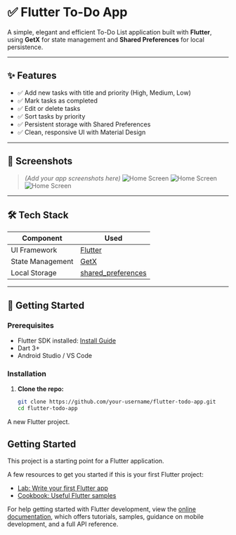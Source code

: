 


# ✅ Flutter To-Do App

A simple, elegant and efficient To-Do List application built with **Flutter**, using **GetX** for state management and **Shared Preferences** for local persistence.

---

## ✨ Features

- ✅ Add new tasks with title and priority (High, Medium, Low)
- ✅ Mark tasks as completed
- ✅ Edit or delete tasks
- ✅ Sort tasks by priority
- ✅ Persistent storage with Shared Preferences
- ✅ Clean, responsive UI with Material Design

---

## 📱 Screenshots

> _(Add your app screenshots here)_
 ![Home Screen](https://github.com/Manvendra32/todoapp/blob/main/lib/screenshot/todo_img2.jpg)
 ![Home Screen](https://github.com/Manvendra32/todoapp/blob/main/lib/screenshot/todo_img3.jpg)
![Home Screen](https://github.com/Manvendra32/todoapp/blob/main/lib/screenshot/todo_img4.jpg)


---

## 🛠️ Tech Stack

| Component        | Used                                 |
|------------------|--------------------------------------|
| UI Framework     | [Flutter](https://flutter.dev)       |
| State Management | [GetX](https://pub.dev/packages/get) |
| Local Storage    | [shared_preferences](https://pub.dev/packages/shared_preferences) |

---

## 🚀 Getting Started

### Prerequisites

- Flutter SDK installed: [Install Guide](https://docs.flutter.dev/get-started/install)
- Dart 3+
- Android Studio / VS Code

### Installation

1. **Clone the repo:**
   ```bash
   git clone https://github.com/your-username/flutter-todo-app.git
   cd flutter-todo-app

A new Flutter project.

## Getting Started

This project is a starting point for a Flutter application.

A few resources to get you started if this is your first Flutter project:

- [Lab: Write your first Flutter app](https://docs.flutter.dev/get-started/codelab)
- [Cookbook: Useful Flutter samples](https://docs.flutter.dev/cookbook)

For help getting started with Flutter development, view the
[online documentation](https://docs.flutter.dev/), which offers tutorials,
samples, guidance on mobile development, and a full API reference.
